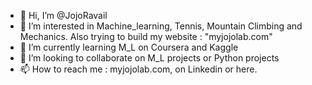 - 👋 Hi, I’m @JojoRavail
- 👀 I’m interested in Machine_learning, Tennis, Mountain Climbing and Mechanics. Also trying to build my website : "myjojolab.com"
- 🌱 I’m currently learning M_L on Coursera and Kaggle
- 💞️ I’m looking to collaborate on M_L projects or Python projects
- 📫 How to reach me : myjojolab.com, on Linkedin or here.

<!---
JojoRavail/JojoRavail is a ✨ special ✨ repository because its `README.md` (this file) appears on your GitHub profile.
You can click the Preview link to take a look at your changes.
--->
